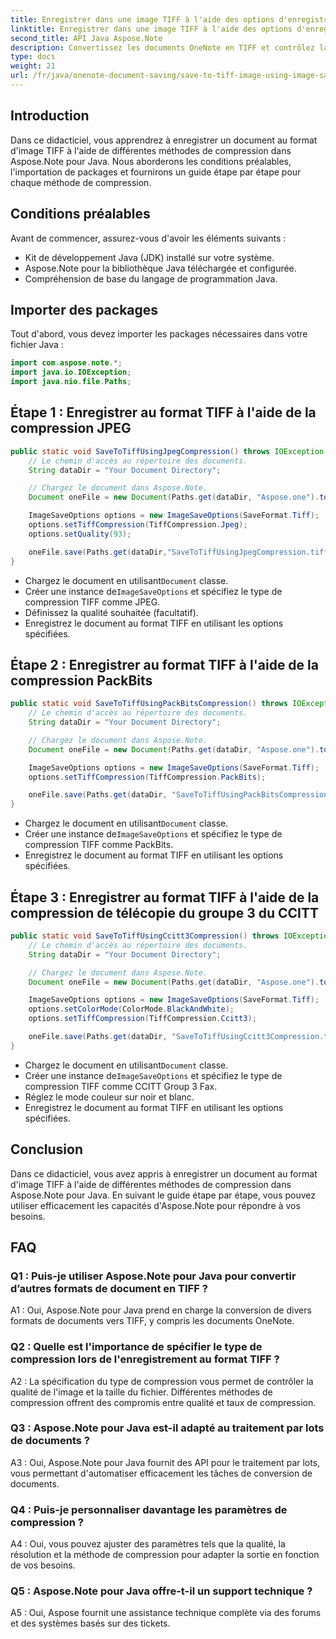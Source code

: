 ```yaml
---
title: Enregistrer dans une image TIFF à l'aide des options d'enregistrement d'image dans OneNote
linktitle: Enregistrer dans une image TIFF à l'aide des options d'enregistrement d'image dans OneNote
second_title: API Java Aspose.Note
description: Convertissez les documents OneNote en TIFF et contrôlez la taille et la qualité des fichiers ! Choisissez la compression Jpeg, PackBits ou Fax en Java. Obtenez des exemples de code et apprenez comment ! #OneNote #Java #Aspose
type: docs
weight: 21
url: /fr/java/onenote-document-saving/save-to-tiff-image-using-image-save-options/
---
```

## Introduction

Dans ce didacticiel, vous apprendrez à enregistrer un document au format d'image TIFF à l'aide de différentes méthodes de compression dans Aspose.Note pour Java. Nous aborderons les conditions préalables, l'importation de packages et fournirons un guide étape par étape pour chaque méthode de compression.

## Conditions préalables

Avant de commencer, assurez-vous d'avoir les éléments suivants :

- Kit de développement Java (JDK) installé sur votre système.
- Aspose.Note pour la bibliothèque Java téléchargée et configurée.
- Compréhension de base du langage de programmation Java.

## Importer des packages

Tout d'abord, vous devez importer les packages nécessaires dans votre fichier Java :

```java
import com.aspose.note.*;
import java.io.IOException;
import java.nio.file.Paths;
```

## Étape 1 : Enregistrer au format TIFF à l'aide de la compression JPEG

```java
public static void SaveToTiffUsingJpegCompression() throws IOException {
    // Le chemin d'accès au répertoire des documents.
    String dataDir = "Your Document Directory";

    // Chargez le document dans Aspose.Note.
    Document oneFile = new Document(Paths.get(dataDir, "Aspose.one").toString());

    ImageSaveOptions options = new ImageSaveOptions(SaveFormat.Tiff);
    options.setTiffCompression(TiffCompression.Jpeg);
    options.setQuality(93);

    oneFile.save(Paths.get(dataDir,"SaveToTiffUsingJpegCompression.tiff").toString(), options);
}
```

-  Chargez le document en utilisant`Document` classe.
-  Créer une instance de`ImageSaveOptions` et spécifiez le type de compression TIFF comme JPEG.
- Définissez la qualité souhaitée (facultatif).
- Enregistrez le document au format TIFF en utilisant les options spécifiées.

## Étape 2 : Enregistrer au format TIFF à l'aide de la compression PackBits

```java
public static void SaveToTiffUsingPackBitsCompression() throws IOException {
    // Le chemin d'accès au répertoire des documents.
    String dataDir = "Your Document Directory";

    // Chargez le document dans Aspose.Note.
    Document oneFile = new Document(Paths.get(dataDir, "Aspose.one").toString());

    ImageSaveOptions options = new ImageSaveOptions(SaveFormat.Tiff);
    options.setTiffCompression(TiffCompression.PackBits);

    oneFile.save(Paths.get(dataDir, "SaveToTiffUsingPackBitsCompression.tiff").toString(), options);
}
```

-  Chargez le document en utilisant`Document` classe.
-  Créer une instance de`ImageSaveOptions` et spécifiez le type de compression TIFF comme PackBits.
- Enregistrez le document au format TIFF en utilisant les options spécifiées.

## Étape 3 : Enregistrer au format TIFF à l'aide de la compression de télécopie du groupe 3 du CCITT

```java
public static void SaveToTiffUsingCcitt3Compression() throws IOException {
    // Le chemin d'accès au répertoire des documents.
    String dataDir = "Your Document Directory";

    // Chargez le document dans Aspose.Note.
    Document oneFile = new Document(Paths.get(dataDir, "Aspose.one").toString());

    ImageSaveOptions options = new ImageSaveOptions(SaveFormat.Tiff);
    options.setColorMode(ColorMode.BlackAndWhite);
    options.setTiffCompression(TiffCompression.Ccitt3);

    oneFile.save(Paths.get(dataDir, "SaveToTiffUsingCcitt3Compression.tiff").toString(), options);
}
```

-  Chargez le document en utilisant`Document` classe.
-  Créer une instance de`ImageSaveOptions` et spécifiez le type de compression TIFF comme CCITT Group 3 Fax.
- Réglez le mode couleur sur noir et blanc.
- Enregistrez le document au format TIFF en utilisant les options spécifiées.

## Conclusion

Dans ce didacticiel, vous avez appris à enregistrer un document au format d'image TIFF à l'aide de différentes méthodes de compression dans Aspose.Note pour Java. En suivant le guide étape par étape, vous pouvez utiliser efficacement les capacités d'Aspose.Note pour répondre à vos besoins.

## FAQ

### Q1 : Puis-je utiliser Aspose.Note pour Java pour convertir d’autres formats de document en TIFF ?

A1 : Oui, Aspose.Note pour Java prend en charge la conversion de divers formats de documents vers TIFF, y compris les documents OneNote.

### Q2 : Quelle est l'importance de spécifier le type de compression lors de l'enregistrement au format TIFF ?

A2 : La spécification du type de compression vous permet de contrôler la qualité de l'image et la taille du fichier. Différentes méthodes de compression offrent des compromis entre qualité et taux de compression.

### Q3 : Aspose.Note pour Java est-il adapté au traitement par lots de documents ?

A3 : Oui, Aspose.Note pour Java fournit des API pour le traitement par lots, vous permettant d'automatiser efficacement les tâches de conversion de documents.

### Q4 : Puis-je personnaliser davantage les paramètres de compression ?

A4 : Oui, vous pouvez ajuster des paramètres tels que la qualité, la résolution et la méthode de compression pour adapter la sortie en fonction de vos besoins.

### Q5 : Aspose.Note pour Java offre-t-il un support technique ?

A5 : Oui, Aspose fournit une assistance technique complète via des forums et des systèmes basés sur des tickets.